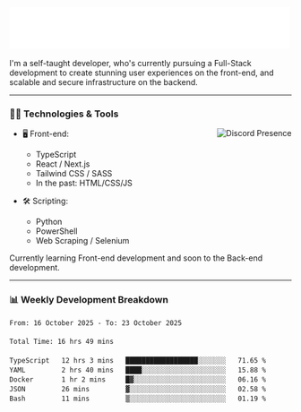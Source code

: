 <img src="assets/wave.svg" alt=":wave:" />

I'm a self-taught developer, who's currently pursuing a Full-Stack development to create stunning user experiences on the front-end, and scalable and secure infrastructure on the backend.

---

### 🧑‍💻 Technologies & Tools

<a href="https://discord.com/users/414304208649453568" target="_blank" rel="nofollow">
   <img src="https://lanyard-profile-readme.vercel.app/api/414304208649453568?idleMessage=Probably%20doing%20something%20else..." alt="Discord Presence" align="right">
</a>

- 🖥️ Front-end:

  - TypeScript
  - React / Next.js
  - Tailwind CSS / SASS
  - In the past: HTML/CSS/JS

- 🛠 Scripting:

  - Python
  - PowerShell
  - Web Scraping / Selenium

Currently learning Front-end development and soon to the Back-end development.

---

### 📊 Weekly Development Breakdown

<!--START_SECTION:waka-->

```txt
From: 16 October 2025 - To: 23 October 2025

Total Time: 16 hrs 49 mins

TypeScript   12 hrs 3 mins   ██████████████████░░░░░░░   71.65 %
YAML         2 hrs 40 mins   ████░░░░░░░░░░░░░░░░░░░░░   15.88 %
Docker       1 hr 2 mins     █▓░░░░░░░░░░░░░░░░░░░░░░░   06.16 %
JSON         26 mins         ▓░░░░░░░░░░░░░░░░░░░░░░░░   02.58 %
Bash         11 mins         ▒░░░░░░░░░░░░░░░░░░░░░░░░   01.19 %
```

<!--END_SECTION:waka-->
